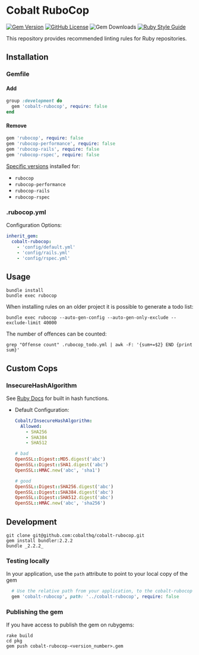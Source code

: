# Cobalt RuboCop
[![Gem Version](https://badge.fury.io/rb/cobalt-rubocop.svg)](https://badge.fury.io/rb/cobalt-rubocop)
[![GitHub License](https://img.shields.io/github/license/cobalthq/cobalt-rubocop.svg)](https://github.com/cobalthq/cobalt-rubocop/blob/main/LICENSE)
![Gem Downloads](https://img.shields.io/gem/dt/cobalt-rubocop)
[![Ruby Style Guide](https://img.shields.io/badge/code_style-rubocop-brightgreen.svg)](https://github.com/rubocop-hq/rubocop)

This repository provides recommended linting rules for Ruby repositories.

## Installation

### Gemfile
#### Add
  ```ruby
  group :development do
    gem 'cobalt-rubocop', require: false
  end
  ```

#### Remove
  ```ruby
  gem 'rubocop', require: false
  gem 'rubocop-performance', require: false
  gem 'rubocop-rails', require: false
  gem 'rubocop-rspec', require: false
  ```

  [Specific versions](https://github.com/cobalthq/cobalt-rubocop/blob/main/cobalt-rubocop.gemspec) installed for:
  - `rubocop`
  - `rubocop-performance`
  - `rubocop-rails`
  - `rubocop-rspec`

### .rubocop.yml
Configuration Options:
```yaml
inherit_gem:
  cobalt-rubocop:
    - 'config/default.yml'
    - 'config/rails.yml'
    - 'config/rspec.yml'
```

## Usage

```shell
bundle install
bundle exec rubocop
```

When installing rules on an older project it is possible to generate a todo list:

```shell
bundle exec rubocop --auto-gen-config --auto-gen-only-exclude --exclude-limit 40000
```

The number of offences can be counted:

```shell
grep "Offense count" .rubocop_todo.yml | awk -F: '{sum+=$2} END {print sum}'
```

## Custom Cops
### InsecureHashAlgorithm
See [Ruby Docs](https://ruby-doc.org/stdlib-2.7.2/libdoc/openssl/rdoc/OpenSSL/Digest.html) for built in hash functions.

- Default Configuration:
  ```yml
  Cobalt/InsecureHashAlgorithm:
    Allowed:
      - SHA256
      - SHA384
      - SHA512
  ```

  ```ruby
  # bad
  OpenSSL::Digest::MD5.digest('abc')
  OpenSSL::Digest::SHA1.digest('abc')
  OpenSSL::HMAC.new('abc', 'sha1')

  # good
  OpenSSL::Digest::SHA256.digest('abc')
  OpenSSL::Digest::SHA384.digest('abc')
  OpenSSL::Digest::SHA512.digest('abc')
  OpenSSL::HMAC.new('abc', 'sha256')
  ```

## Development
```shell
git clone git@github.com:cobalthq/cobalt-rubocop.git
gem install bundler:2.2.2
bundle _2.2.2_
```

### Testing locally
In your application, use the `path` attribute to point to your local copy of the gem
```ruby
  # Use the relative path from your application, to the cobalt-rubocop folder
  gem 'cobalt-rubocop', path: '../cobalt-rubocop', require: false
```

### Publishing the gem
If you have access to publish the gem on rubygems:
```shell
rake build
cd pkg
gem push cobalt-rubocop-<version_number>.gem
```
